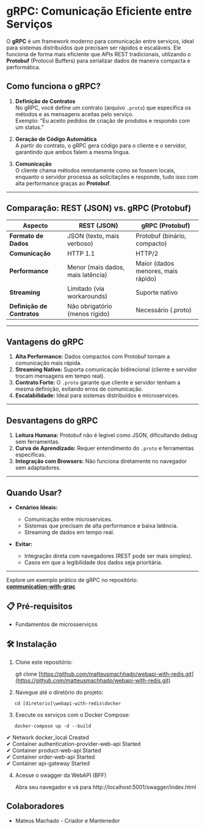 
# gRPC: Comunicação Eficiente entre Serviços

O **gRPC** é um framework moderno para comunicação entre serviços, ideal para sistemas distribuídos que precisam ser rápidos e escaláveis. Ele funciona de forma mais eficiente que APIs REST tradicionais, utilizando o **Protobuf** (Protocol Buffers) para serializar dados de maneira compacta e performática.

## Como funciona o gRPC?

1. **Definição de Contratos**  
   No gRPC, você define um contrato (arquivo `.proto`) que especifica os métodos e as mensagens aceitas pelo serviço.  
   Exemplo: “Eu aceito pedidos de criação de produtos e respondo com um status.”

2. **Geração de Código Automática**  
   A partir do contrato, o gRPC gera código para o cliente e o servidor, garantindo que ambos falem a mesma língua.

3. **Comunicação**  
   O cliente chama métodos remotamente como se fossem locais, enquanto o servidor processa as solicitações e responde, tudo isso com alta performance graças ao **Protobuf**.

---

## Comparação: REST (JSON) vs. gRPC (Protobuf)

| Aspecto                     | REST (JSON)                         | gRPC (Protobuf)                  |
|-----------------------------|--------------------------------------|----------------------------------|
| **Formato de Dados**        | JSON (texto, mais verboso)          | Protobuf (binário, compacto)    |
| **Comunicação**             | HTTP 1.1                            | HTTP/2                          |
| **Performance**             | Menor (mais dados, mais latência)   | Maior (dados menores, mais rápido) |
| **Streaming**               | Limitado (via workarounds)          | Suporte nativo                  |
| **Definição de Contratos**  | Não obrigatório (menos rígido)      | Necessário (.proto)             |

---

## Vantagens do gRPC

1. **Alta Performance:** Dados compactos com Protobuf tornam a comunicação mais rápida.  
2. **Streaming Nativo:** Suporta comunicação bidirecional (cliente e servidor trocam mensagens em tempo real).  
3. **Contrato Forte:** O `.proto` garante que cliente e servidor tenham a mesma definição, evitando erros de comunicação.  
4. **Escalabilidade:** Ideal para sistemas distribuídos e microservices.

---

## Desvantagens do gRPC

1. **Leitura Humana:** Protobuf não é legível como JSON, dificultando debug sem ferramentas.  
2. **Curva de Aprendizado:** Requer entendimento do `.proto` e ferramentas específicas.  
3. **Integração com Browsers:** Não funciona diretamente no navegador sem adaptadores.

---

## Quando Usar?

- **Cenários Ideais:**  
  - Comunicação entre microservices.  
  - Sistemas que precisam de alta performance e baixa latência.  
  - Streaming de dados em tempo real.

- **Evitar:**  
  - Integração direta com navegadores (REST pode ser mais simples).  
  - Casos em que a legibilidade dos dados seja prioritária.

---

Explore um exemplo prático de gRPC no repositório:  
[**communication-with-grpc**](https://github.com/matteusmachhado/communication-with-grpc.git)

## 📋 Pré-requisitos

- Fundamentos de microsserviços

## 🛠️ Instalação

1. Clone este repositório:

   git clone [https://github.com/matteusmachhado/webapi-with-redis.git](https://github.com/matteusmachhado/webapi-with-redis.git)

2. Navegue até o diretório do projeto:

```
   cd [diretorio]\webapi-with-redis\docker
```

3. Execute os serviços com o Docker Compose:

```
   docker-compose up -d --build
```

 ✔ Network docker_local                       Created                                                                                                                     
 ✔ Container authentication-provider-web-api  Started                                                                                                                     
 ✔ Container product-web-api                  Started                                                                                                                     
 ✔ Container order-web-api                    Started                                                                                                                     
 ✔ Container api-gateway                      Started                                                                              

4. Acesse o swagger da WebAPI (BFF)

   Abra seu navegador e vá para http://localhost:5001/swagger/index.html

## Colaboradores

- Mateus Machado - Criador e Mantenedor

